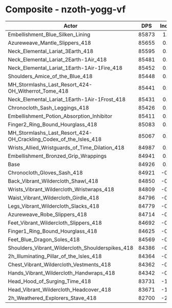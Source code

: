 # Composite - nzoth-yogg-vf
| Actor | DPS | Increase |
|---|:---:|:---:|
|Embellishment_Blue_Silken_Lining|85873|1.11%|
|Azureweave_Mantle_Slippers_418|85655|0.86%|
|Neck_Elemental_Lariat_3Earth_418|85595|0.79%|
|Neck_Elemental_Lariat_2Earth-1Air_418|85481|0.65%|
|Neck_Elemental_Lariat_1Earth-1Air-1Fire_418|85452|0.62%|
|Shoulders_Amice_of_the_Blue_418|85448|0.61%|
|MH_Stormlashs_Last_Resort_424-OH_Witherrot_Tome_418|85441|0.61%|
|Neck_Elemental_Lariat_1Earth-1Air-1Frost_418|85431|0.59%|
|Chronocloth_Sash_Leggings_418|85426|0.59%|
|Embellishment_Potion_Absorption_Inhibitor|85411|0.57%|
|Finger2_Ring_Bound_Hourglass_418|85083|0.18%|
|MH_Stormlashs_Last_Resort_424-OH_Crackling_Codex_of_the_Isles_418|85067|0.17%|
|Wrists_Allied_Wristguards_of_Time_Dilation_418|84987|0.07%|
|Embellishment_Bronzed_Grip_Wrappings|84941|0.02%|
|Base|84926|0.00%|
|Chronocloth_Gloves_Sash_418|84921|-0.01%|
|Back_Vibrant_Wildercloth_Shawl_418|84850|-0.09%|
|Wrists_Vibrant_Wildercloth_Wristwraps_418|84809|-0.14%|
|Waist_Vibrant_Wildercloth_Girdle_418|84796|-0.15%|
|Legs_Vibrant_Wildercloth_Slacks_418|84779|-0.17%|
|Azureweave_Robe_Slippers_418|84714|-0.25%|
|Feet_Vibrant_Wildercloth_Slippers_418|84692|-0.28%|
|Finger1_Ring_Bound_Hourglass_418|84625|-0.36%|
|Feet_Blue_Dragon_Soles_418|84569|-0.42%|
|Shoulders_Vibrant_Wildercloth_Shoulderspikes_418|84386|-0.64%|
|2h_Illuminating_Pillar_of_the_Isles_418|84364|-0.66%|
|Chest_Vibrant_Wildercloth_Vestments_418|84362|-0.66%|
|Hands_Vibrant_Wildercloth_Handwraps_418|84342|-0.69%|
|Head_Hood_of_Surging_Time_418|83731|-1.41%|
|Head_Vibrant_Wildercloth_Headcover_418|83671|-1.48%|
|2h_Weathered_Explorers_Stave_418|82700|-2.62%|
